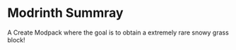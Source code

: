# Modrinth Summray

A Create Modpack where the goal is to obtain a extremely rare snowy grass block!
